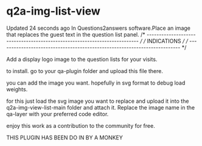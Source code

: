 # q2a-img-list-view

  Updated 24 seconds ago In Questions2answers software.Place an image that replaces the guest text in the question list panel.
/* -------------------------------------------------------------------------- */
/*                                 INDICATIONS                                */
/* -------------------------------------------------------------------------- */

Add a display logo image to the question lists for your visits.

to install. go to your qa-plugin folder and upload this file there.

you can add the image you want. hopefully in svg format to debug load weights.

for this just load the svg image you want to replace and upload it into the q2a-img-view-list-main folder and attach it.
Replace the image name in the qa-layer with your preferred code editor.

enjoy this work as a contribution to the community for free.

THIS PLUGIN HAS BEEN DO IN BY A MONKEY
  
